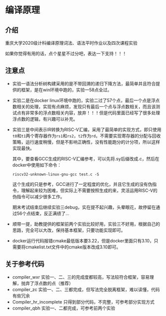 # 编译原理

## 介绍
重庆大学2020级计科编译原理词法、语法平时作业以及四次课程实验

如果你觉得有用的话，点个星星不过分吧，表达一下支持！！！



## 注意点

- 实验一语法分析树构建采用的是不带回溯的递归下降方法，最简单并且符合提供的框架，是在win环境中跑的，实验一58点全过。

- 实验二是在docker linux环境中跑的，实验二过了57个点，最后一个点是浮点数相关的处理，实现有点麻烦，发现只有最后一个点与浮点数相关，而且该测试点有非常多的浮点数相关内容，放弃！！！但是代码里面已经写了很多处理浮点数的逻辑，有兴趣可以补充。

- 实验三是中间表示IR转换为RISC-V汇编，采用了最简单的实现方式，即只使用`t0`和`t1`两个寄存器作为`rs1`和`rs2`，`t2`作为`rd`，不需要实现寄存器的分配与回收策略，运行速度稍慢，但是不影响正确性，没有性能跑分的计分项，所以这样实现最快。

    其中，要查看GCC生成的RISC-V汇编参考，可以先将.sy后缀改成.c，然后在docker中使用如下命令：

    ```
    riscv32-unknown-linux-gnu-gcc test.c -S
    ```

    这个生成的只是参考，GCC进行了一定程度的优化，并且它生成的没有伪指令，理解起来较为困难，但实际上不需要按照生成的来，灵活运用RISC-V的伪指令可以减少很多工作。

    期末考试结束后继续实验三debug，实在提不起兴趣，头晕眼花，故停留在通过56个点结束，反正满绩了...

- 顺带一提，助教提供的框架前两个实验比较好用，实验三不好用，根据自己的思路，完全可以大改，保持基本框架，只要功能实现即可。

- docker运行代码报错cmake最低版本要3.22，但是docker里面只有3.10，只需要将cmakelist.txt文件中的cmake版本改成3.10即可。



## 关于参考代码

- compiler_wxr	实验一、二、三的完成度都较高，写法较符合框架，容易理解，抛弃了浮点数的点（推荐）
- compiler_zc       实验一、二、三都完成，但写法完全脱离框架，难以读懂，代码有些冗余
- Compiler_hr_incomplete    只得到部分代码，不完整，可参考部分实现方式
- compiler_qbh    实验一、二都完成，可参考前两个实验

